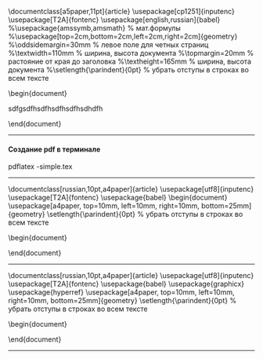 \documentclass[a5paper,11pt]{article}
\usepackage[cp1251]{inputenc}
\usepackage[T2A]{fontenc}
\usepackage[english,russian]{babel}
%\usepackage{amssymb,amsmath}  % мат.формулы
%\usepackage[top=2cm,bottom=2cm,left=2cm,right=2cm]{geometry}
%\oddsidemargin=30mm   % левое поле для четных страниц
%\textwidth=110mm  % ширина, высота документа
%\topmargin=20mm   % растояние от края до заголовка
%\textheight=165mm   % ширина, высота документа
%\setlength{\parindent}{0pt}  % убрать отступы в строках во всем тексте

\begin{document}

sdfgsdfhsdfhsdfhsdfhsdhdfh

\end{document}

---

#### Создание pdf в терминале

pdflatex -simple.tex

---

\documentclass[russian,10pt,a4paper]{article}
\usepackage[utf8]{inputenc}
\usepackage[T2A]{fontenc}
\usepackage{babel}
\begin{document}
\usepackage[a4paper, top=10mm, left=10mm, right=10mm, bottom=25mm]{geometry}
\setlength{\parindent}{0pt}  % убрать отступы в строках во всем тексте

\begin{document}
	
\end{document}

---

\documentclass[russian,10pt,a4paper]{article}
\usepackage[utf8]{inputenc}
\usepackage[T2A]{fontenc}
\usepackage{babel}
\usepackage{graphicx}
\usepackage{hyperref}
\usepackage[a4paper, top=10mm, left=10mm, right=10mm, bottom=25mm]{geometry}
\setlength{\parindent}{0pt}  % убрать отступы в строках во всем тексте

\begin{document}

\end{document}

---
